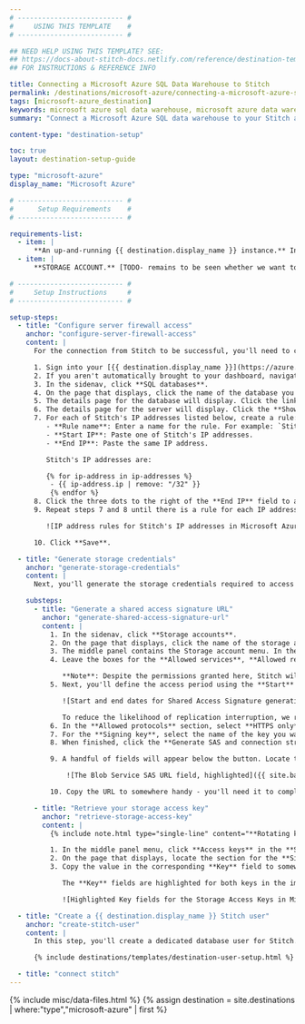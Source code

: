 ```yaml
---
# -------------------------- #
#     USING THIS TEMPLATE    #
# -------------------------- #

## NEED HELP USING THIS TEMPLATE? SEE:
## https://docs-about-stitch-docs.netlify.com/reference/destination-templates/destination-setup/
## FOR INSTRUCTIONS & REFERENCE INFO

title: Connecting a Microsoft Azure SQL Data Warehouse to Stitch
permalink: /destinations/microsoft-azure/connecting-a-microsoft-azure-sql-data-warehouse-to-stitch
tags: [microsoft-azure_destination]
keywords: microsoft azure sql data warehouse, microsoft azure data warehouse, microsoft azure data warehouse, microsoft azure etl, etl to microsoft azure, microsoft azure destination
summary: "Connect a Microsoft Azure SQL data warehouse to your Stitch account."

content-type: "destination-setup"

toc: true
layout: destination-setup-guide

type: "microsoft-azure"
display_name: "Microsoft Azure"

# -------------------------- #
#      Setup Requirements    #
# -------------------------- #

requirements-list:
  - item: |
      **An up-and-running {{ destination.display_name }} instance.** Instructions for creating a {{ destination.display_name }} data warehouse are outside the scope of this tutorial; our instructions assume that you have an instance up and running. For help getting started with {{ destination.display_name }}, refer to [Microsoft's documentation](https://docs.microsoft.com/en-us/azure/sql-data-warehouse/create-data-warehouse-portal){:target="new"}.
  - item: |
      **STORAGE ACCOUNT.** [TODO- remains to be seen whether we want to use an existing one, or have them create a dedicated account for us]

# -------------------------- #
#     Setup Instructions     #
# -------------------------- #

setup-steps:
  - title: "Configure server firewall access"
    anchor: "configure-server-firewall-access"
    content: |
      For the connection from Stitch to be successful, you'll need to configure the firewall for your {{ destination.display_name }} instance to allow access from our IP addresses.

      1. Sign into your [{{ destination.display_name }}](https://azure.microsoft.com/en-us/account/){:target="new"} account.
      2. If you aren't automatically brought to your dashboard, navigate there.
      3. In the sidenav, click **SQL databases**.
      4. On the page that displays, click the name of the database you want to connect to Stitch.
      5. The details page for the database will display. Click the link in the **Server name** field.
      6. The details page for the server will display. Click the **Show firewall settings** link in the **Firewalls and virutal networks** field.
      7. For each of Stitch's IP addresses listed below, create a rule:
         - **Rule name**: Enter a name for the rule. For example: `Stitch 1`
         - **Start IP**: Paste one of Stitch's IP addresses.
         - **End IP**: Paste the same IP address.

         Stitch's IP addresses are:

         {% for ip-address in ip-addresses %}
          - {{ ip-address.ip | remove: "/32" }}
          {% endfor %}
      8. Click the three dots to the right of the **End IP** field to add the rule.
      9. Repeat steps 7 and 8 until there is a rule for each IP address. The screen should look similar to the following when you're finished:

         ![IP address rules for Stitch's IP addresses in Microsoft Azure firewall settings]({{ site.baseurl }}/images/destinations/microsoft-azure-ip-addresses.png)

      10. Click **Save**.

  - title: "Generate storage credentials"
    anchor: "generate-storage-credentials"
    content: |
      Next, you'll generate the storage credentials required to access Azure Storage.

    substeps:
      - title: "Generate a shared access signature URL"
        anchor: "generate-shared-access-signature-url"
        content: |
          1. In the sidenav, click **Storage accounts**.
          2. On the page that displays, click the name of the storage account you want to use.
          3. The middle panel contains the Storage account menu. In the **Settings** section, click **Shared access signature**.
          4. Leave the boxes for the **Allowed services**, **Allowed resource types**, and **Allowed permissions** checked. Because Microsoft doesn't currently allow users to individually grant permissions on services and resources, Stitch currently requires the default configuration, which includes all permissions. Refer to [Microsoft's documentation](https://docs.microsoft.com/en-us/rest/api/storageservices/Constructing-an-Account-SAS){:target="new"} for more info.

             **Note**: Despite the permissions granted here, Stitch will never delete data.
          5. Next, you'll define the access period using the **Start** and **End** fields in the **Start and expiry date/time** section:

             ![Start and end dates for Shared Access Signature generation in Microsoft Azure settings]({{ site.baseurl }}/images/destinations/microsoft-azure-sas-time-period.png)

             To reduce the likelihood of replication interruption, we recommend setting the expiration date well into the future.
          6. In the **Allowed protocols** section, select **HTTPS only**.
          7. For the **Signing key**, select the name of the key you want to use. **Note**: Stitch doesn't require the use of a specific key.
          8. When finished, click the **Generate SAS and connection string** button.

          9. A handful of fields will appear below the button. Locate the **Blob service SAS URL** field:

              ![The Blob Service SAS URL field, highlighted]({{ site.baseurl }}/images/destinations/microsoft-azure-blob-service-sas-url.png)

          10. Copy the URL to somewhere handy - you'll need it to complete the setup.

      - title: "Retrieve your storage access key"
        anchor: "retrieve-storage-access-key"
        content: |
          {% include note.html type="single-line" content="**Rotating keys**: If you rotate your storage access keys, you'll also need to update the Destination Settings in Stitch or you'll encounter connection issues." %}

          1. In the middle panel menu, click **Access keys** in the **Settings** section.
          2. On the page that displays, locate the section for the **Signing key** you selected in the previous section. For example: If you selected `key1` as the signing key, locate the section for **key 1**.
          3. Copy the value in the corresponding **Key** field to somewhere handy - you'll need it to complete the setup.

             The **Key** fields are highlighted for both keys in the image below. Remember that you'll only need the **Key** field value for the signing key you selected:

             ![Highlighted Key fields for the Storage Access Keys in Microsoft Azure]({{ site.baseurl }}/images/destinations/microsoft-azure-storage-keys.png)

  - title: "Create a {{ destination.display_name }} Stitch user"
    anchor: "create-stitch-user"
    content: |
      In this step, you'll create a dedicated database user for Stitch. Creating a user for Stitch ensures that Stitch will be visible in any audits or logs, and that you can control the permissions granted to the user.

      {% include destinations/templates/destination-user-setup.html %}

  - title: "connect stitch"
---
```

{% include misc/data-files.html %}
{% assign destination = site.destinations | where:"type","microsoft-azure" | first %}